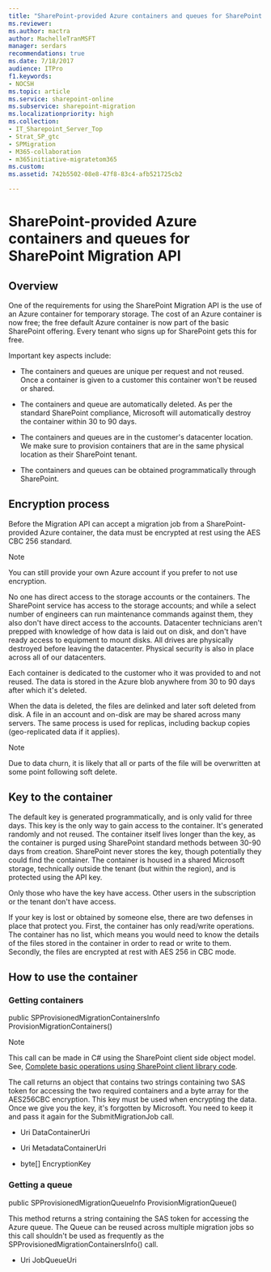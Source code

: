 ```yaml
---
title: "SharePoint-provided Azure containers and queues for SharePoint Migration API"
ms.reviewer: 
ms.author: mactra
author: MachelleTranMSFT
manager: serdars
recommendations: true
ms.date: 7/18/2017
audience: ITPro
f1.keywords:
- NOCSH
ms.topic: article
ms.service: sharepoint-online
ms.subservice: sharepoint-migration
ms.localizationpriority: high
ms.collection: 
- IT_Sharepoint_Server_Top
- Strat_SP_gtc
- SPMigration
- M365-collaboration
- m365initiative-migratetom365
ms.custom: 
ms.assetid: 742b5502-08e8-47f8-83c4-afb521725cb2

---
```


# SharePoint-provided Azure containers and queues for SharePoint Migration API

## Overview

One of the requirements for using the SharePoint Migration API is the use of an Azure container for temporary storage. The cost of an Azure container is now free; the free default Azure container is now part of the basic SharePoint offering. Every tenant who signs up for SharePoint gets this for free.
  
Important key aspects include:
  
- The containers and queues are unique per request and not reused. Once a container is given to a customer this container won't be reused or shared.
    
- The containers and queue are automatically deleted. As per the standard SharePoint compliance, Microsoft will automatically destroy the container within 30 to 90 days.
    
- The containers and queues are in the customer's datacenter location. We make sure to provision containers that are in the same physical location as their SharePoint tenant.
    
- The containers and queues can be obtained programmatically through SharePoint.
    
## Encryption process

Before the Migration API can accept a migration job from a SharePoint-provided Azure container, the data must be encrypted at rest using the AES CBC 256 standard.
  
> [!NOTE]
> You can still provide your own Azure account if you prefer to not use encryption. 
  
No one has direct access to the storage accounts or the containers. The SharePoint service has access to the storage accounts; and while a select number of engineers can run maintenance commands against them, they also don't have direct access to the accounts. Datacenter technicians aren't prepped with knowledge of how data is laid out on disk, and don't have ready access to equipment to mount disks. All drives are physically destroyed before leaving the datacenter. Physical security is also in place across all of our datacenters.
  
Each container is dedicated to the customer who it was provided to and not reused. The data is stored in the Azure blob anywhere from 30 to 90 days after which it's deleted.
  
When the data is deleted, the files are delinked and later soft deleted from disk. A file in an account and on-disk are may be shared across many servers. The same process is used for replicas, including backup copies (geo-replicated data if it applies).
  
> [!NOTE]
> Due to data churn, it is likely that all or parts of the file will be overwritten at some point following soft delete. 
  
## Key to the container

The default key is generated programmatically, and is only valid for three days. This key is the only way to gain access to the container. It's generated randomly and not reused. The container itself lives longer than the key, as the container is purged using SharePoint standard methods between 30-90 days from creation. SharePoint never stores the key, though potentially they could find the container. The container is housed in a shared Microsoft storage, technically outside the tenant (but within the region), and is protected using the API key.
  
Only those who have the key have access. Other users in the subscription or the tenant don't have access.
  
If your key is lost or obtained by someone else, there are two defenses in place that protect you. First, the container has only read/write operations. The container has no list, which means you would need to know the details of the files stored in the container in order to read or write to them. Secondly, the files are encrypted at rest with AES 256 in CBC mode.
  
## How to use the container

### Getting containers

public SPProvisionedMigrationContainersInfo ProvisionMigrationContainers()

>[!NOTE]
> This call can be made in C# using the SharePoint client side object model. See, [Complete basic operations using SharePoint client library code](/sharepoint/dev/sp-add-ins/complete-basic-operations-using-sharepoint-client-library-code).
  
The call returns an object that contains two strings containing two SAS token for accessing the two required containers and a byte array for the AES256CBC encryption. This key must be used when encrypting the data. Once we give you the key, it's forgotten by Microsoft. You need to keep it and pass it again for the SubmitMigrationJob call.
  
- Uri DataContainerUri
    
- Uri MetadataContainerUri
    
- byte[] EncryptionKey
    
### Getting a queue

public SPProvisionedMigrationQueueInfo ProvisionMigrationQueue()
  
This method returns a string containing the SAS token for accessing the Azure queue. The Queue can be reused across multiple migration jobs so this call shouldn't be used as frequently as the SPProvisionedMigrationContainersInfo() call.
  
- Uri JobQueueUri
    

